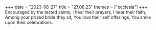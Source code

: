 +++
date = "2023-08-27"
title = "27.08.23"
themes = ["ecclesia"]
+++
Encouraged by the tested saints,
I hear their prayers,
I hear their faith,
Among your prized bride they sit,
You love their self offerings,
You smile upon their celebrations.
